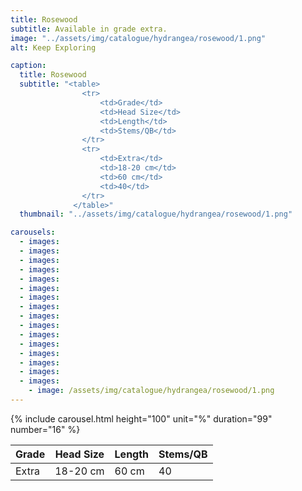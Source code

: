 ```yaml
---
title: Rosewood
subtitle: Available in grade extra.
image: "../assets/img/catalogue/hydrangea/rosewood/1.png"
alt: Keep Exploring

caption: 
  title: Rosewood
  subtitle: "<table>
                <tr>
                    <td>Grade</td>
                    <td>Head Size</td>
                    <td>Length</td>
                    <td>Stems/QB</td>
                </tr>
                <tr>
                    <td>Extra</td>
                    <td>18-20 cm</td>
                    <td>60 cm</td>
                    <td>40</td>
                </tr>
              </table>"
  thumbnail: "../assets/img/catalogue/hydrangea/rosewood/1.png"

carousels:
  - images:
  - images:
  - images:
  - images:
  - images:
  - images:
  - images:
  - images:
  - images:
  - images:
  - images:
  - images:
  - images:
  - images:
  - images:
  - images:
    - image: /assets/img/catalogue/hydrangea/rosewood/1.png
---
```


{% include carousel.html height="100" unit="%" duration="99" number="16" %}

| Grade | Head Size | Length | Stems/QB |
|-------|-----------|--------|----------|
| Extra |  18-20 cm | 60 cm  |    40    |